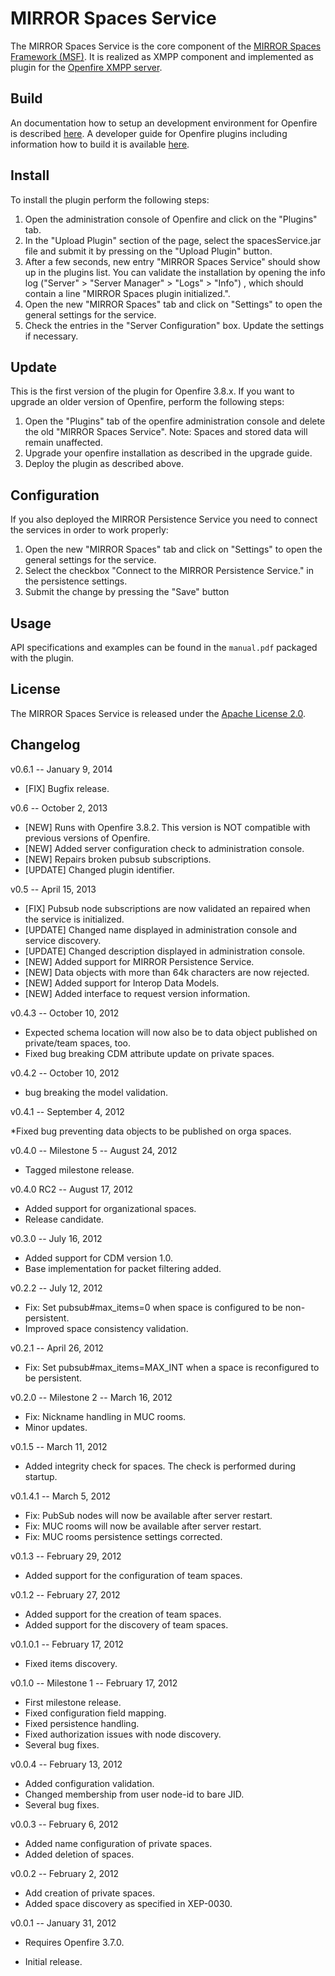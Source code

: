 # MIRROR Spaces Service
The MIRROR Spaces Service is the core component of the [MIRROR Spaces Framework (MSF)][1]. It is realized as XMPP component and implemented as plugin for the [Openfire XMPP server][2].

## Build
An documentation how to setup an development environment for Openfire is described [here][3]. A developer guide for Openfire plugins including information how to build it is available [here][4].

## Install
To install the plugin perform the following steps:

1. Open the administration console of Openfire and click on the "Plugins" tab.
2. In the "Upload Plugin" section of the page, select the spacesService.jar file and submit it by pressing on the "Upload Plugin" button.
3. After a few seconds, new entry "MIRROR Spaces Service" should show up in the plugins list. You can validate the installation by opening the info log ("Server" > "Server Manager" > "Logs" > "Info") , which should contain a line "MIRROR Spaces plugin initialized.".
4. Open the new "MIRROR Spaces" tab and click on "Settings" to open the general settings for the service.
5. Check the entries in the "Server Configuration" box. Update the settings if necessary.

## Update
This is the first version of the plugin for Openfire 3.8.x. If you want to upgrade an older version of Openfire, perform the following steps:

1. Open the "Plugins" tab of the openfire administration console and delete the old "MIRROR Spaces Service". Note: Spaces and stored data will remain unaffected.
2. Upgrade your openfire installation as described in the upgrade guide.
3. Deploy the plugin as described above.

## Configuration
If you also deployed the MIRROR Persistence Service you need to connect the services in order to work properly:

1. Open the new "MIRROR Spaces" tab and click on "Settings" to open the general settings for the service.
2. Select the checkbox "Connect to the MIRROR Persistence Service." in the persistence settings.
3. Submit the change by pressing the "Save" button

## Usage
API specifications and examples can be found in the `manual.pdf` packaged with the plugin.

## License
The MIRROR Spaces Service is released under the [Apache License 2.0][5].

## Changelog

v0.6.1 -- January 9, 2014

* [FIX] Bugfix release.

v0.6 -- October 2, 2013

* [NEW] Runs with Openfire 3.8.2. This version is NOT compatible with previous versions of Openfire.
* [NEW] Added server configuration check to administration console.
* [NEW] Repairs broken pubsub subscriptions.
* [UPDATE] Changed plugin identifier.

v0.5 -- April 15, 2013

* [FIX] Pubsub node subscriptions are now validated an repaired when the service is initialized.
* [UPDATE] Changed name displayed in administration console and service discovery.
* [UPDATE] Changed description displayed in administration console.
* [NEW] Added support for MIRROR Persistence Service.
* [NEW] Data objects with more than 64k characters are now rejected.
* [NEW] Added support for Interop Data Models.
* [NEW] Added interface to request version information.

v0.4.3 -- October 10, 2012

* Expected schema location will now also be to data object published on private/team spaces, too.
* Fixed bug breaking CDM attribute update on private spaces.

v0.4.2 -- October 10, 2012

*  bug breaking the model validation.

v0.4.1 -- September 4, 2012

*Fixed bug preventing data objects to be published on orga spaces.

v0.4.0 -- Milestone 5 -- August 24, 2012

* Tagged milestone release.

v0.4.0 RC2 -- August 17, 2012

* Added support for organizational spaces.
* Release candidate.

v0.3.0 -- July 16, 2012

* Added support for CDM version 1.0.
* Base implementation for packet filtering added.

v0.2.2 -- July 12, 2012

* Fix: Set pubsub#max_items=0 when space is configured to be non-persistent.
* Improved space consistency validation.

v0.2.1 -- April 26, 2012

* Fix: Set pubsub#max_items=MAX_INT when a space is reconfigured to be persistent.

v0.2.0 -- Milestone 2 -- March 16, 2012

* Fix: Nickname handling in MUC rooms.
* Minor updates.

v0.1.5 -- March 11, 2012

* Added integrity check for spaces. The check is performed during startup.

v0.1.4.1 -- March 5, 2012

* Fix: PubSub nodes will now be available after server restart.
* Fix: MUC rooms will now be available after server restart.
* Fix: MUC rooms persistence settings corrected.

v0.1.3 -- February 29, 2012

* Added support for the configuration of team spaces.

v0.1.2 -- February 27, 2012

* Added support for the creation of team spaces.
* Added support for the discovery of team spaces.

v0.1.0.1 -- February 17, 2012

* Fixed items discovery.

v0.1.0 -- Milestone 1 -- February 17, 2012

* First milestone release.
* Fixed configuration field mapping.
* Fixed persistence handling.
* Fixed authorization issues with node discovery.
* Several bug fixes.

v0.0.4 -- February 13, 2012

* Added configuration validation.
* Changed membership from user node-id to bare JID.
* Several bug fixes.

v0.0.3 -- February 6, 2012

* Added name configuration of private spaces.
* Added deletion of spaces.

v0.0.2 -- February 2, 2012

* Add creation of private spaces.
* Added space discovery as specified in XEP-0030.

v0.0.1 -- January 31, 2012

* Requires Openfire 3.7.0.
* Initial release.

  [1]: https://github.com/MirrorIP
  [2]: http://www.igniterealtime.org/projects/openfire/
  [3]: http://community.igniterealtime.org/docs/DOC-1020
  [4]: http://www.igniterealtime.org/builds/openfire/docs/latest/documentation/plugin-dev-guide.html
  [5]: http://www.apache.org/licenses/LICENSE-2.0.html